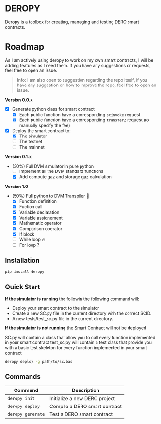 # DEROPY

Deropy is a toolbox for creating, managing and testing DERO smart contracts.

# Roadmap

As I am actively using deropy to work on my own smart contracts, I will be adding features as I need them. If you have any suggestions or requests, feel free to open an issue.

> Info: I am also open to suggestion regarding the repo itself, if you have any suggestion on how to improve the repo, feel free to open an issue.

**Version 0.0.x**
- [x] Generate python class for smart contract
  - [x] Each public function have a corresponding `scinvoke` request
  - [x] Each public function have a corresponding `transfer2` request (to manually specify the fee)

- [x] Deploy the smart contract to:
  - [x] The simulator
  - [ ] The testnet
  - [ ] The mainnet

**Version 0.1.x**
- (30%) Full DVM simulator in pure python
  - [ ] Implement all the DVM standard functions
  - [x] Add compute gaz and storage gaz calculation

**Version 1.0**
- (50%) Full python to DVM Transpiler :rocket:
  - [x] Function definition
  - [x] Fuction call
  - [x] Variable declaration
  - [x] Variable assignement
  - [x] Mathematic operator
  - [x] Comparison operator
  - [x] If block
  - [ ] While loop :fire:
  - [ ] For loop ?

## Installation

```bash
pip install deropy
```

## Quick Start

**If the simulator is running** the followin
the following command will:
- Deploy your smart contract to the simulator
- Create a new SC.py file in the current directory with the correct SCID.
- A new tests/test_sc.py file in the current directory.

**If the simulator is not running** the Smart Contract will not be deployed

SC.py will contain a class that allow you to call every function implemented in your smart contract
test_sc.py will contain a test class that provide you with a basic test skeleton for every function implemented in your smart contract

```bash
deropy deploy -g path/to/sc.bas
```

## Commands

| Command | Description |
| --- | --- |
| `deropy init` | Initialize a new DERO project |
| `deropy deploy` | Compile a DERO smart contract |
| `deropy generate` | Test a DERO smart contract |


